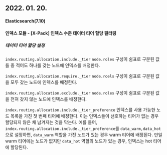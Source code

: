 ## 2022. 01. 20.

#### Elasticsearch(7.10)

#### 인덱스 모듈 - [X-Pack] 인덱스 수준 데이터 티어 할당 필터링

##### 데이터 티어 할당 설정

`index.routing.allocation.include._tier`
	 `node.roles` 구성이 쉼표로 구분된 값들 중 적어도 하나를 갖는 노드에 인덱스를 배정한다.

`index.routing.allocation.require._tier`
	`node.roels` 구성이 쉼표로 구분된 값을 모두 갖는 노드에 인덱스를 배정한다.

`index.routing.allocation.exclude._tier`
	`node.roles` 구성이 쉼표로 구분된 값을 전혀 갖지 않는 노드에 인덱스를 배정한다.

`index.routing.allocation.include._tier_preference`
	인덱스를 사용 가능한 노드 목록을 가진 첫 번째 티어에 배정한다. 이는 인덱스들이 선호하는 티어가 없는 경우 할당되지 않은 채 남겨지는 것을 막는다. 예를 들어, `index.routing.allocation.include._tier_preference`를 `data_warm,data_hot`으로 설정하면, `data_warm` 역할을 가진 노드가 있는 경우 warm 티어에 배정된다. 만일 warm 티어에는 노드가 없지만 `data_hot` 역할의 노드가 있는 경우, 인덱스는 hot 티어에 할당된다.

